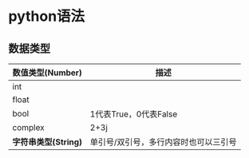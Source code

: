 # python语法



## 数据类型

| 数值类型(Number)       | 描述                                  |
| ---------------------- | ------------------------------------- |
| int                    |                                       |
| float                  |                                       |
| bool                   | 1代表True，0代表False                 |
| complex                | 2+3j                                  |
| **字符串类型(String)** | 单引号/双引号，多行内容时也可以三引号 |



